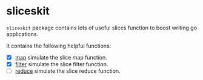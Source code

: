 # sliceskit

`sliceskit` package contains lots of useful slices function to boost writing go applications.

It contains the following helpful functions:

- [x] [map](./map.go) simulate the slice map function.
- [x] [filter](./filter.go) simulate the slice filter function.
- [ ] [reduce](./reduce.go) simulate the slice reduce function.

